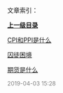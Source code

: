 文章索引：


**[上一级目录](/)**

[CPI和PPI是什么](/概念普及/CPI和PPI是什么.md)

[囚徒困境](/概念普及/囚徒困境.md)

[期货是什么](/概念普及/期货是什么.md)


<font size=2 color='grey'> 2019-04-03 15:28 </font>